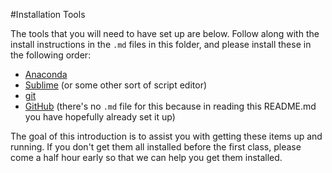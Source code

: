 #Installation Tools

The tools that you will need to have set up are below. Follow along with the 
install instructions in the `.md` files in this folder, and please install 
these in the following order: 

* [Anaconda](https://www.continuum.io/downloads)
* [Sublime](http://www.sublimetext.com/) (or some other sort of script editor)
* [git](https://git-scm.com/) 
* [GitHub](https://github.com/) (there's no `.md` file for this because in reading this README.md you have hopefully already set it up)

The goal of this introduction is to assist you with getting these items up 
and running. If you don't get them all installed before the first class, 
please come a half hour early so that we can help you get them installed. 
